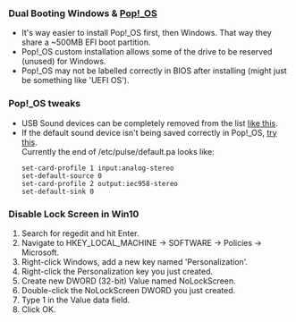 ### Dual Booting Windows & [Pop!_OS](https://pop.system76.com/)

* It's way easier to install Pop!_OS first, then Windows. That way they share a ~500MB EFI boot partition.
* Pop!_OS custom installation allows some of the drive to be reserved (unused) for Windows.
* Pop!_OS may not be labelled correctly in BIOS after installing (might just be something like 'UEFI OS').

### Pop!_OS tweaks

* USB Sound devices can be completely removed from the list [like this](https://jamielinux.com/blog/tell-pulseaudio-to-ignore-a-usb-device-using-udev/).
* If the default sound device isn't being saved correctly in Pop!_OS, [try this](https://unix.stackexchange.com/a/362258).  
  Currently the end of /etc/pulse/default.pa looks like:
  ```
  set-card-profile 1 input:analog-stereo
  set-default-source 0
  set-card-profile 2 output:iec958-stereo
  set-default-sink 0
  ```

### Disable Lock Screen in Win10

1. Search for regedit and hit Enter.
2. Navigate to HKEY_LOCAL_MACHINE -> SOFTWARE -> Policies -> Microsoft.
6. Right-click Windows, add a new key named 'Personalization'.
8. Right-click the Personalization key you just created.
9. Create new DWORD (32-bit) Value named NoLockScreen.
12. Double-click the NoLockScreen DWORD you just created.
13. Type 1 in the Value data field.
14. Click OK.
